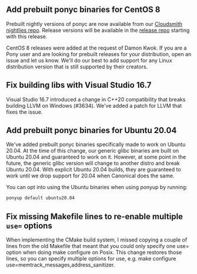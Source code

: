 ## Add prebuilt ponyc binaries for CentOS 8

Prebuilt nightly versions of ponyc are now available from our [Cloudsmith nightlies repo](https://cloudsmith.io/~ponylang/repos/nightlies/packages/). Release versions will be available in the [release repo](https://cloudsmith.io/~ponylang/repos/releases/packages/) starting with this release.

CentOS 8 releases were added at the request of Damon Kwok. If you are a Pony user and are looking for prebuilt releases for your distribution, open an issue and let us know. We'll do our best to add support for any Linux distribution version that is still supported by their creators.

## Fix building libs with Visual Studio 16.7

Visual Studio 16.7 introduced a change in C++20 compatibility that breaks building LLVM on Windows (#3634). We've added a patch for LLVM that fixes the issue.

## Add prebuilt ponyc binaries for Ubuntu 20.04

We've added prebuilt ponyc binaries specifically made to work on Ubuntu 20.04. At the time of this change, our generic glibc binaries are built on Ubuntu 20.04 and guaranteed to work on it. However, at some point in the future, the generic glibc version will change to another distro and break Ubuntu 20.04. With explicit Ubuntu 20.04 builds, they are guaranteed to work until we drop support for 20.04 when Canonical does the same.

You can opt into using the Ubuntu binaries when using ponyup by running:

```bash
ponyup default ubuntu20.04
```

## Fix missing Makefile lines to re-enable multiple `use=` options

When implementing the CMake build system, I missed copying a couple of lines from the old Makefile that meant that you could only specify one use= option when doing make configure on Posix. This change restores those lines, so you can specify multiple options for use, e.g. make configure use=memtrack_messages,address_sanitizer.

